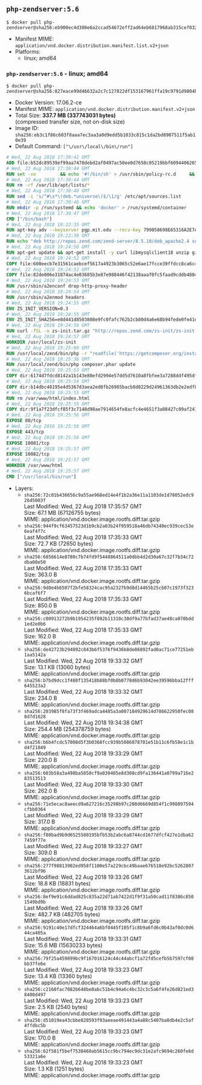 ## `php-zendserver:5.6`

```console
$ docker pull php-zendserver@sha256:eb900ec4d300e6a2ccad54672eff2ad64eb6817968ab315cef0329837e621a3e
```

-	Manifest MIME: `application/vnd.docker.distribution.manifest.list.v2+json`
-	Platforms:
	-	linux; amd64

### `php-zendserver:5.6` - linux; amd64

```console
$ docker pull php-zendserver@sha256:827eace99d46632a2c7c127822df153167961ffa19c9791d9804bb261a6e12b7
```

-	Docker Version: 17.06.2-ce
-	Manifest MIME: `application/vnd.docker.distribution.manifest.v2+json`
-	Total Size: **337.7 MB (337743031 bytes)**  
	(compressed transfer size, not on-disk size)
-	Image ID: `sha256:eb3c1f86c603f8aaa7ec3aa3a0d9edd5b1033c815c1da2bd8907511f5ab10e39`
-	Default Command: `["\/usr\/local\/bin\/run"]`

```dockerfile
# Wed, 22 Aug 2018 17:30:42 GMT
ADD file:b52dc89539ef99aa7478debd2af0497ac50ee0d7658c05219bbf609440626583 in / 
# Wed, 22 Aug 2018 17:30:44 GMT
RUN set -xe 		&& echo '#!/bin/sh' > /usr/sbin/policy-rc.d 	&& echo 'exit 101' >> /usr/sbin/policy-rc.d 	&& chmod +x /usr/sbin/policy-rc.d 		&& dpkg-divert --local --rename --add /sbin/initctl 	&& cp -a /usr/sbin/policy-rc.d /sbin/initctl 	&& sed -i 's/^exit.*/exit 0/' /sbin/initctl 		&& echo 'force-unsafe-io' > /etc/dpkg/dpkg.cfg.d/docker-apt-speedup 		&& echo 'DPkg::Post-Invoke { "rm -f /var/cache/apt/archives/*.deb /var/cache/apt/archives/partial/*.deb /var/cache/apt/*.bin || true"; };' > /etc/apt/apt.conf.d/docker-clean 	&& echo 'APT::Update::Post-Invoke { "rm -f /var/cache/apt/archives/*.deb /var/cache/apt/archives/partial/*.deb /var/cache/apt/*.bin || true"; };' >> /etc/apt/apt.conf.d/docker-clean 	&& echo 'Dir::Cache::pkgcache ""; Dir::Cache::srcpkgcache "";' >> /etc/apt/apt.conf.d/docker-clean 		&& echo 'Acquire::Languages "none";' > /etc/apt/apt.conf.d/docker-no-languages 		&& echo 'Acquire::GzipIndexes "true"; Acquire::CompressionTypes::Order:: "gz";' > /etc/apt/apt.conf.d/docker-gzip-indexes 		&& echo 'Apt::AutoRemove::SuggestsImportant "false";' > /etc/apt/apt.conf.d/docker-autoremove-suggests
# Wed, 22 Aug 2018 17:30:44 GMT
RUN rm -rf /var/lib/apt/lists/*
# Wed, 22 Aug 2018 17:30:46 GMT
RUN sed -i 's/^#\s*\(deb.*universe\)$/\1/g' /etc/apt/sources.list
# Wed, 22 Aug 2018 17:30:46 GMT
RUN mkdir -p /run/systemd && echo 'docker' > /run/systemd/container
# Wed, 22 Aug 2018 17:30:47 GMT
CMD ["/bin/bash"]
# Wed, 22 Aug 2018 19:22:35 GMT
RUN apt-key adv --keyserver pgp.mit.edu --recv-key 799058698E65316A2E7A4FF42EAE1437F7D2C623
# Wed, 22 Aug 2018 19:22:36 GMT
RUN echo "deb http://repos.zend.com/zend-server/8.5.10/deb_apache2.4 server non-free" >> /etc/apt/sources.list.d/zend-server.list
# Wed, 22 Aug 2018 19:24:50 GMT
RUN apt-get update && apt-get install -y curl libmysqlclient18 unzip git zend-server-php-5.6=8.5.10+b798 && /usr/local/zend/bin/zendctl.sh stop
# Wed, 22 Aug 2018 19:24:52 GMT
COPY file:600eecb7e31561caebcef5617a4923b3065c52e6ae17fcce39ffdcc8ca6c41db in /etc/ 
# Wed, 22 Aug 2018 19:24:52 GMT
COPY file:82de006e31874ac4e03685b3e87e988446f42138aaaf0fc5faad9cddb48040ba in /etc/apache2/conf-available 
# Wed, 22 Aug 2018 19:24:53 GMT
RUN /usr/sbin/a2enconf drop-http-proxy-header
# Wed, 22 Aug 2018 19:24:54 GMT
RUN /usr/sbin/a2enmod headers
# Wed, 22 Aug 2018 19:24:55 GMT
ENV ZS_INIT_VERSION=0.3
# Wed, 22 Aug 2018 19:24:55 GMT
ENV ZS_INIT_SHA256=e8d441d8503808e9fc0fafc762b2cb80d4a6e68b94fede0fe41efdeac10800cb
# Wed, 22 Aug 2018 19:24:56 GMT
RUN curl -fSL -o zs-init.tar.gz "http://repos.zend.com/zs-init/zs-init-docker-${ZS_INIT_VERSION}.tar.gz"     && echo "${ZS_INIT_SHA256} *zs-init.tar.gz" | sha256sum -c -     && mkdir /usr/local/zs-init     && tar xzf zs-init.tar.gz --strip-components=1 -C /usr/local/zs-init     && rm zs-init.tar.gz
# Wed, 22 Aug 2018 19:24:57 GMT
WORKDIR /usr/local/zs-init
# Wed, 22 Aug 2018 19:25:00 GMT
RUN /usr/local/zend/bin/php -r "readfile('https://getcomposer.org/installer');" | /usr/local/zend/bin/php
# Wed, 22 Aug 2018 19:25:36 GMT
RUN /usr/local/zend/bin/php composer.phar update
# Wed, 22 Aug 2018 19:25:53 GMT
COPY dir:6174d7fdcd8142a1b143e80efd2994e57dd5d7610a8fbfee3a7288ddf495dfdf in /usr/local/bin 
# Wed, 22 Aug 2018 19:25:54 GMT
COPY dir:b14dbc48195e4d5367d3aea2ed0fb26985bacb8d8229d24961363db2e2edf8f0 in /usr/local/zend/var/plugins/ 
# Wed, 22 Aug 2018 19:25:55 GMT
RUN rm /var/www/html/index.html
# Wed, 22 Aug 2018 19:25:55 GMT
COPY dir:9f1a7f23dfcf85f3c7148d98ae7914654fe8acfc4e4651f3a08427c09af24198 in /var/www/html 
# Wed, 22 Aug 2018 19:25:56 GMT
EXPOSE 80/tcp
# Wed, 22 Aug 2018 19:25:56 GMT
EXPOSE 443/tcp
# Wed, 22 Aug 2018 19:25:56 GMT
EXPOSE 10081/tcp
# Wed, 22 Aug 2018 19:25:57 GMT
EXPOSE 10082/tcp
# Wed, 22 Aug 2018 19:25:57 GMT
WORKDIR /var/www/html
# Wed, 22 Aug 2018 19:25:57 GMT
CMD ["/usr/local/bin/run"]
```

-	Layers:
	-	`sha256:72c01b436656c9a55ae968ed14e4f1b2a36e11a1103de1d78052edc926d5003f`  
		Last Modified: Wed, 22 Aug 2018 17:35:57 GMT  
		Size: 67.1 MB (67126755 bytes)  
		MIME: application/vnd.docker.image.rootfs.diff.tar.gzip
	-	`sha256:944f9cf63457523d1b9cb2a03b24f959518a46db74340ec939cec53e6eaf4f7c`  
		Last Modified: Wed, 22 Aug 2018 17:35:33 GMT  
		Size: 72.7 KB (72650 bytes)  
		MIME: application/vnd.docker.image.rootfs.diff.tar.gzip
	-	`sha256:6856614e8780c7b74fd9f5448864511a0dbb4d2d30a67c32f7b34c72dba00e50`  
		Last Modified: Wed, 22 Aug 2018 17:35:33 GMT  
		Size: 363.0 B  
		MIME: application/vnd.docker.image.rootfs.diff.tar.gzip
	-	`sha256:9d0e4b6507f2bfe58324cac95a2327b9d8d14465b25cb07c1973f3236bcaf6f7`  
		Last Modified: Wed, 22 Aug 2018 17:35:33 GMT  
		Size: 850.0 B  
		MIME: application/vnd.docker.image.rootfs.diff.tar.gzip
	-	`sha256:c00913272b9b1954235f892b11310c30df9a77bfad37ae48ca070bdd1ed2e0b6`  
		Last Modified: Wed, 22 Aug 2018 17:35:33 GMT  
		Size: 162.0 B  
		MIME: application/vnd.docker.image.rootfs.diff.tar.gzip
	-	`sha256:de42723b294892c843b6f5376f9436b8de86892fad0ac71ce77251eb1aa5142a`  
		Last Modified: Wed, 22 Aug 2018 19:33:32 GMT  
		Size: 13.1 KB (13060 bytes)  
		MIME: application/vnd.docker.image.rootfs.diff.tar.gzip
	-	`sha256:b7bd9dcc1f480f135418b88bf0b0b0778d6b93042ee39596bba12fff645523a2`  
		Last Modified: Wed, 22 Aug 2018 19:33:32 GMT  
		Size: 234.0 B  
		MIME: application/vnd.docker.image.rootfs.diff.tar.gzip
	-	`sha256:203985f8fa73f3f469adca4485a3a007184929614d786622950fec088d7d1628`  
		Last Modified: Wed, 22 Aug 2018 19:34:38 GMT  
		Size: 254.4 MB (254378759 bytes)  
		MIME: application/vnd.docker.image.rootfs.diff.tar.gzip
	-	`sha256:b6b4fcdc57008d5f3b0368fcc939b5086078701e51b11c6fb58e1c1bd4f21849`  
		Last Modified: Wed, 22 Aug 2018 19:33:29 GMT  
		Size: 220.0 B  
		MIME: application/vnd.docker.image.rootfs.diff.tar.gzip
	-	`sha256:603b58a3a498ba5850cf9a030405e8d308cd9fa136441a0799a716e283513513`  
		Last Modified: Wed, 22 Aug 2018 19:33:30 GMT  
		Size: 262.0 B  
		MIME: application/vnd.docker.image.rootfs.diff.tar.gzip
	-	`sha256:71e5ecac8aeecd9a627216c35298b97c208d6669d854f1c998897594cfbb0364`  
		Last Modified: Wed, 22 Aug 2018 19:33:29 GMT  
		Size: 317.0 B  
		MIME: application/vnd.docker.image.rootfs.diff.tar.gzip
	-	`sha256:f80bad9b9d6525580195bfb53b2abc6a8744cd1677dfcf427e1dba627459f77e`  
		Last Modified: Wed, 22 Aug 2018 19:33:27 GMT  
		Size: 309.0 B  
		MIME: application/vnd.docker.image.rootfs.diff.tar.gzip
	-	`sha256:277f98813902ed958f1100e57a229cbc49baae676518e92bc52628073612bf96`  
		Last Modified: Wed, 22 Aug 2018 19:33:26 GMT  
		Size: 18.8 KB (18831 bytes)  
		MIME: application/vnd.docker.image.rootfs.diff.tar.gzip
	-	`sha256:8ef9e91c6ddad825c835a22d71ab7422d1f9f31a50cad11f8386c8501549bd9b`  
		Last Modified: Wed, 22 Aug 2018 19:33:26 GMT  
		Size: 482.7 KB (482705 bytes)  
		MIME: application/vnd.docker.image.rootfs.diff.tar.gzip
	-	`sha256:9191c40e17dfcf324464a6bf0445f105f1c8b9a6fd6c0b43af0dc0d644ca405a`  
		Last Modified: Wed, 22 Aug 2018 19:33:31 GMT  
		Size: 15.6 MB (15630233 bytes)  
		MIME: application/vnd.docker.image.rootfs.diff.tar.gzip
	-	`sha256:79f25a459899bc9f167016124c44c44abcf1a72fd5cefb5b7597cf08bb37fe6e`  
		Last Modified: Wed, 22 Aug 2018 19:33:23 GMT  
		Size: 13.4 KB (13360 bytes)  
		MIME: application/vnd.docker.image.rootfs.diff.tar.gzip
	-	`sha256:c2160fac7082b648be0abc51b4c94a6c4bc32c3c5a6f4fe26d821ed38408d497`  
		Last Modified: Wed, 22 Aug 2018 19:33:23 GMT  
		Size: 2.5 KB (2540 bytes)  
		MIME: application/vnd.docker.image.rootfs.diff.tar.gzip
	-	`sha256:d51019ea43cbbe820593f93aeeae491443a4a88c5407ba0db4e2c5af4ffdbc5b`  
		Last Modified: Wed, 22 Aug 2018 19:33:23 GMT  
		Size: 170.0 B  
		MIME: application/vnd.docker.image.rootfs.diff.tar.gzip
	-	`sha256:62f581f5bef7530460ab5615cc9bc794ec9dc31e2afc9694c260fe6d53321a6e`  
		Last Modified: Wed, 22 Aug 2018 19:33:23 GMT  
		Size: 1.3 KB (1251 bytes)  
		MIME: application/vnd.docker.image.rootfs.diff.tar.gzip
